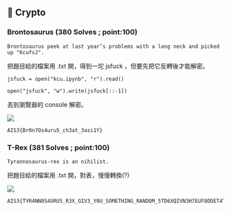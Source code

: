 ## **🙊 Crypto**

### **Brontosaurus (380 Solves ; point:100)**
    Brontosaurus peek at last year’s problems with a long neck and picked up "KcufsJ".

把題目給的檔案用 .txt 開，得到一坨 jsfuck ，但要先把它反轉後才能解密。

```
jsfuck = open("kcu.ipynb", "r").read()

open("jsfuck", "w").write(jsfuck[::-1])
```

丟到瀏覽器的 console 解密。

![](https://i.imgur.com/l3JifFj.png)

```
AIS3{Br0n7Os4uru5_ch3at_3asi1Y}
```



### **T-Rex (381 Solves ; point:100)**
    Tyrannosaurus-rex is an nihilist.

把題目給的檔案用 .txt 開，對表，慢慢轉換(?)

![](https://i.imgur.com/cvMZvDK.png)

```
AIS3{TYR4NN0S4URU5_R3X_GIV3_Y0U_SOMETHING_RANDOM_5TD6XQIVN3H7EUF8ODET4T3H907HUC69L6LTSH4KN3EURN49BIOUY6HBFCVJRZP0O83FWM0Z59IISJ5A2VFQG1QJ0LECYLA0A1UYIHTIIT1IWH0JX4T3ZJ1KSBRM9GED63CJVBQHQORVEJZELUJW5UG78B9PP1SIRM1IF500H52USDPIVRK7VGZULBO3RRE1OLNGNALX}
```

